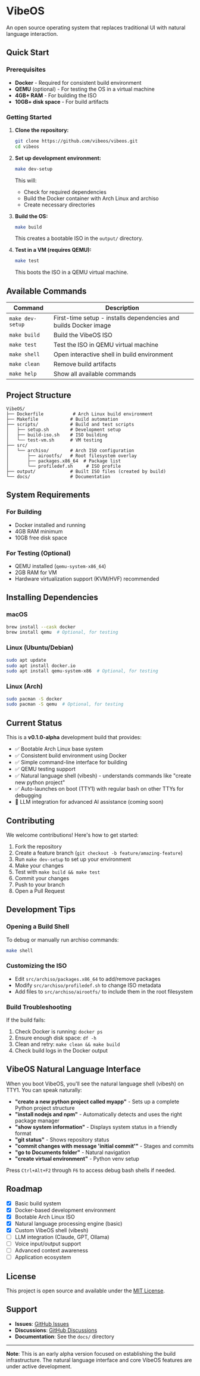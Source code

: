 # VibeOS

An open source operating system that replaces traditional UI with natural language interaction.

## Quick Start

### Prerequisites

- **Docker** - Required for consistent build environment
- **QEMU** (optional) - For testing the OS in a virtual machine
- **4GB+ RAM** - For building the ISO
- **10GB+ disk space** - For build artifacts

### Getting Started

1. **Clone the repository:**
   ```bash
   git clone https://github.com/vibeos/vibeos.git
   cd vibeos
   ```

2. **Set up development environment:**
   ```bash
   make dev-setup
   ```
   This will:
   - Check for required dependencies
   - Build the Docker container with Arch Linux and archiso
   - Create necessary directories

3. **Build the OS:**
   ```bash
   make build
   ```
   This creates a bootable ISO in the `output/` directory.

4. **Test in a VM (requires QEMU):**
   ```bash
   make test
   ```
   This boots the ISO in a QEMU virtual machine.

## Available Commands

| Command | Description |
|---------|-------------|
| `make dev-setup` | First-time setup - installs dependencies and builds Docker image |
| `make build` | Build the VibeOS ISO |
| `make test` | Test the ISO in QEMU virtual machine |
| `make shell` | Open interactive shell in build environment |
| `make clean` | Remove build artifacts |
| `make help` | Show all available commands |

## Project Structure

```
VibeOS/
├── Dockerfile           # Arch Linux build environment
├── Makefile            # Build automation
├── scripts/            # Build and test scripts
│   ├── setup.sh        # Development setup
│   ├── build-iso.sh    # ISO building
│   └── test-vm.sh      # VM testing
├── src/
│   └── archiso/        # Arch ISO configuration
│       ├── airootfs/   # Root filesystem overlay
│       ├── packages.x86_64  # Package list
│       └── profiledef.sh     # ISO profile
├── output/             # Built ISO files (created by build)
└── docs/               # Documentation
```

## System Requirements

### For Building
- Docker installed and running
- 4GB RAM minimum
- 10GB free disk space

### For Testing (Optional)
- QEMU installed (`qemu-system-x86_64`)
- 2GB RAM for VM
- Hardware virtualization support (KVM/HVF) recommended

## Installing Dependencies

### macOS
```bash
brew install --cask docker
brew install qemu  # Optional, for testing
```

### Linux (Ubuntu/Debian)
```bash
sudo apt update
sudo apt install docker.io
sudo apt install qemu-system-x86  # Optional, for testing
```

### Linux (Arch)
```bash
sudo pacman -S docker
sudo pacman -S qemu  # Optional, for testing
```

## Current Status

This is a **v0.1.0-alpha** development build that provides:
- ✅ Bootable Arch Linux base system
- ✅ Consistent build environment using Docker
- ✅ Simple command-line interface for building
- ✅ QEMU testing support
- ✅ Natural language shell (vibesh) - understands commands like "create new python project"
- ✅ Auto-launches on boot (TTY1) with regular bash on other TTYs for debugging
- 🚧 LLM integration for advanced AI assistance (coming soon)

## Contributing

We welcome contributions! Here's how to get started:

1. Fork the repository
2. Create a feature branch (`git checkout -b feature/amazing-feature`)
3. Run `make dev-setup` to set up your environment
4. Make your changes
5. Test with `make build && make test`
6. Commit your changes
7. Push to your branch
8. Open a Pull Request

## Development Tips

### Opening a Build Shell
To debug or manually run archiso commands:
```bash
make shell
```

### Customizing the ISO
- Edit `src/archiso/packages.x86_64` to add/remove packages
- Modify `src/archiso/profiledef.sh` to change ISO metadata
- Add files to `src/archiso/airootfs/` to include them in the root filesystem

### Build Troubleshooting
If the build fails:
1. Check Docker is running: `docker ps`
2. Ensure enough disk space: `df -h`
3. Clean and retry: `make clean && make build`
4. Check build logs in the Docker output

## VibeOS Natural Language Interface

When you boot VibeOS, you'll see the natural language shell (vibesh) on TTY1. You can speak naturally:

- **"create a new python project called myapp"** - Sets up a complete Python project structure
- **"install nodejs and npm"** - Automatically detects and uses the right package manager
- **"show system information"** - Displays system status in a friendly format
- **"git status"** - Shows repository status
- **"commit changes with message 'initial commit'"** - Stages and commits
- **"go to Documents folder"** - Natural navigation
- **"create virtual environment"** - Python venv setup

Press `Ctrl+Alt+F2` through `F6` to access debug bash shells if needed.

## Roadmap

- [x] Basic build system
- [x] Docker-based development environment
- [x] Bootable Arch Linux ISO
- [x] Natural language processing engine (basic)
- [x] Custom VibeOS shell (vibesh)
- [ ] LLM integration (Claude, GPT, Ollama)
- [ ] Voice input/output support
- [ ] Advanced context awareness
- [ ] Application ecosystem

## License

This project is open source and available under the [MIT License](LICENSE).

## Support

- **Issues**: [GitHub Issues](https://github.com/vibeos/vibeos/issues)
- **Discussions**: [GitHub Discussions](https://github.com/vibeos/vibeos/discussions)
- **Documentation**: See the `docs/` directory

---

**Note**: This is an early alpha version focused on establishing the build infrastructure. The natural language interface and core VibeOS features are under active development.